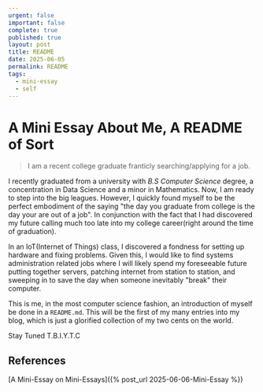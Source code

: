 ```yaml
---
urgent: false
important: false
complete: true
published: true
layout: post
title: README
date: 2025-06-05
permalink: README
tags:
  - mini-essay
  - self
---
```


# A Mini Essay About Me, A README of Sort

> I am a recent college graduate franticly searching/applying for a job.

I recently graduated from a university with _B.S Computer Science_ degree, a concentration in Data Science and a minor in Mathematics. Now, I am ready to step into the big leagues. However, I quickly found myself to be the perfect embodiment of the saying "the day you graduate from college is the day your are out of a job". In conjunction with the fact that I had discovered my future calling much too late into my college career(right around the time of graduation).

In an IoT(Internet of Things) class, I discovered a fondness for setting up hardware and fixing problems. Given this, I would like to find systems administration related jobs where I will likely spend my foreseeable future putting together servers, patching internet from station to station, and sweeping in to save the day when someone inevitably "break" their computer.

This is me, in the most computer science fashion, an introduction of myself be done in a `README.md`. This will be the first of my many entries into my blog, which is just a glorified collection of my two cents on the world.

Stay Tuned
T.B.I.Y.T.C

## References
[A Mini-Essay on Mini-Essays]({% post_url 2025-06-06-Mini-Essay %})
